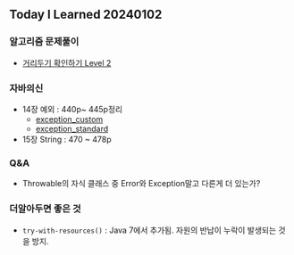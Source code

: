 Today I Learned 20240102
---

### 알고리즘 문제풀이
- [거리두기 확인하기 Level 2](https://github.com/melody-story/TIL/tree/main/algorithm/java/programmers/level2_81302.java)

### 자바의신
- 14장 예외 : 440p~ 445p정리
    - [exception_custom](https://github.com/melody-story/TIL/tree/main/java/exception_custom.md)
    - [exception_standard](https://github.com/melody-story/TIL/tree/main/java/exception_standard.md)
- 15장 String : 470 ~ 478p


### Q&A
- Throwable의 자식 클래스 중 Error와 Exception말고 다른게 더 있는가?


### 더알아두면 좋은 것
- `try-with-resources()` : Java 7에서 추가됨. 자원의 반납이 누락이 발생되는 것을 방지.

